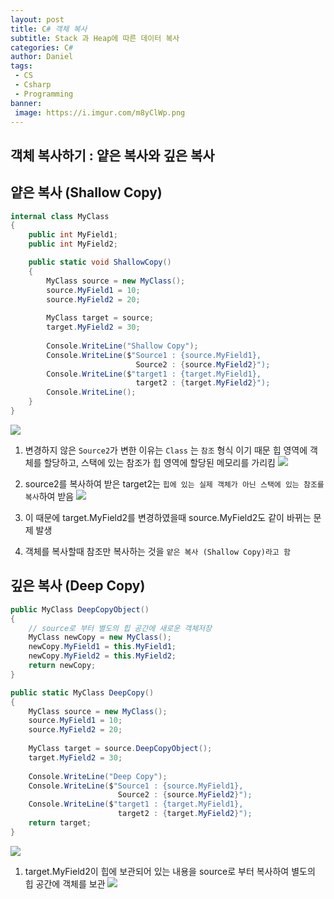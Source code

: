 ```yaml
---
layout: post
title: C# 객체 복사
subtitle: Stack 과 Heap에 따른 데이터 복사
categories: C#
author: Daniel
tags: 
 - CS
 - Csharp
 - Programming
banner:
 image: https://i.imgur.com/m8yClWp.png
---
```

객체 복사하기 : 얕은 복사와 깊은 복사
--
## 얕은 복사 (Shallow Copy)

```csharp
internal class MyClass  
{  
	public int MyField1;  
	public int MyField2;  

	public static void ShallowCopy()  
	{  
		MyClass source = new MyClass();  
		source.MyField1 = 10;  
		source.MyField2 = 20;  
		  
		MyClass target = source;  
		target.MyField2 = 30;  
		  
		Console.WriteLine("Shallow Copy");  
		Console.WriteLine($"Source1 : {source.MyField1}, 
							Source2 : {source.MyField2}");  
		Console.WriteLine($"target1 : {target.MyField1}, 
							target2 : {target.MyField2}");  
		Console.WriteLine();  
	}
}  
```
![](https://i.imgur.com/X64QvCB.jpg)

1. 변경하지 않은 `Source2`가 변한 이유는 `Class` 는 `참조` 형식 이기 때문
	힙 영역에 객체를 할당하고, 스택에 있는 참조가 힙 영역에 할당된 메모리를 가리킴
![](https://i.imgur.com/ZBz6ySs.jpg)

2. source2를 복사하여 받은 target2는 `힙에 있는 실제 객체가 아닌 스택에 있는 참조를 복사`하여 받음
![](https://i.imgur.com/9mVUlcq.jpg)

3. 이 때문에 target.MyField2를 변경하였을때 source.MyField2도 같이 바뀌는 문제 발생
4. 객체를 복사할때 참조만 복사하는 것을 `얕은 복사 (Shallow Copy)라고 함`


## 깊은 복사 (Deep Copy)

```csharp
public MyClass DeepCopyObject()  
{  
	// source로 부터 별도의 힙 공간에 새로운 객체저장
	MyClass newCopy = new MyClass();  
	newCopy.MyField1 = this.MyField1;  
	newCopy.MyField2 = this.MyField2;  
	return newCopy;  
}

public static MyClass DeepCopy()  
{  
	MyClass source = new MyClass();  
	source.MyField1 = 10;  
	source.MyField2 = 20;  
	  
	MyClass target = source.DeepCopyObject();  
	target.MyField2 = 30;  
	  
	Console.WriteLine("Deep Copy");  
	Console.WriteLine($"Source1 : {source.MyField1}, 
						Source2 : {source.MyField2}");  
	Console.WriteLine($"target1 : {target.MyField1}, 
						target2 : {target.MyField2}");  
	return target;  
}
```
![](https://i.imgur.com/G6CJQzH.jpg)

1. target.MyField2이 힙에 보관되어 있는 내용을 source로 부터 복사하여 별도의 힙 공간에 객체를 보관
![](https://i.imgur.com/ShGFoNk.jpg)

